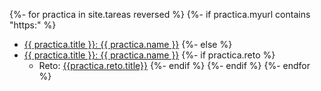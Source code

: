 
{%- for practica in site.tareas reversed %}
  {%- if practica.myurl contains "https:" %} 
*  <a href="{{ site.baseurl}}/{{ practica.url }}">{{ practica.title }}:  {{ practica.name }}</a> 
  {%- else %}
*  <a href="{{site.baseurl}}/{{ practica.url }}">{{ practica.title }}:  {{ practica.name }}</a> 
    {%- if practica.reto %}
    - Reto: <a href="{{site.baseurl}}/{{practica.reto.url}}">{{practica.reto.title}}</a>
    {%- endif %}
  {%- endif %}
{%- endfor %}

